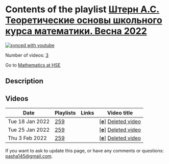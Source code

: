 # Contents of the playlist [Штерн А.С. Теоретические основы школьного курса математики.  Весна 2022](https://www.youtube.com/playlist?list=PLq3E5oubNNoCxVDqzZJ6QYwRDy3e6w9Dc)

[![synced with youtube](https://img.shields.io/github/last-commit/mathphysschool/mathphysschool.github.io/autoupdate1?label=synced%20with%20youtube)](https://github.com/mathphysschool/mathphysschool.github.io/commits/autoupdate1)

Number of videos: [3](#videos)

Go to [Mathematics at HSE](../README.md)

## Description



## Videos

|Date|Playlists|Links|Video title|
|---|---|---|---|
| Tue&nbsp;18&nbsp;Jan&nbsp;2022 | [259](../playlists/259 "Штерн А.С. Теоретические основы школьного курса математики.  Весна 2022") |  | [[**e**](https://studio.youtube.com/video/nQcRidXnOC0/edit "Edit")] [Deleted video](https://www.youtube.com/watch?v=nQcRidXnOC0&list=PLq3E5oubNNoCxVDqzZJ6QYwRDy3e6w9Dc "This video is unavailable.") |
| Tue&nbsp;25&nbsp;Jan&nbsp;2022 | [259](../playlists/259 "Штерн А.С. Теоретические основы школьного курса математики.  Весна 2022") |  | [[**e**](https://studio.youtube.com/video/GcUGIvnGAyI/edit "Edit")] [Deleted video](https://www.youtube.com/watch?v=GcUGIvnGAyI&list=PLq3E5oubNNoCxVDqzZJ6QYwRDy3e6w9Dc "This video is unavailable.") |
| Thu&nbsp;3&nbsp;Feb&nbsp;2022 | [259](../playlists/259 "Штерн А.С. Теоретические основы школьного курса математики.  Весна 2022") |  | [[**e**](https://studio.youtube.com/video/I1M5TQu8Jgk/edit "Edit")] [Deleted video](https://www.youtube.com/watch?v=I1M5TQu8Jgk&list=PLq3E5oubNNoCxVDqzZJ6QYwRDy3e6w9Dc "This video is unavailable.") |


 If you want to ask to update this page, or have any comments or questions: <pasha145@gmail.com>.